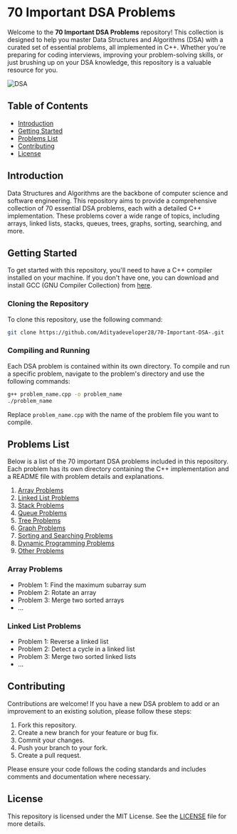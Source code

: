 # 70 Important DSA Problems

Welcome to the **70 Important DSA Problems** repository! This collection is designed to help you master Data Structures and Algorithms (DSA) with a curated set of essential problems, all implemented in C++. Whether you're preparing for coding interviews, improving your problem-solving skills, or just brushing up on your DSA knowledge, this repository is a valuable resource for you.

![DSA](https://www.shutterstock.com/search/data-structures-%26-algorithms) <!-- Replace this URL with the actual image URL you choose -->

## Table of Contents

- [Introduction](#introduction)
- [Getting Started](#getting-started)
- [Problems List](#problems-list)
- [Contributing](#contributing)
- [License](#license)

## Introduction

Data Structures and Algorithms are the backbone of computer science and software engineering. This repository aims to provide a comprehensive collection of 70 essential DSA problems, each with a detailed C++ implementation. These problems cover a wide range of topics, including arrays, linked lists, stacks, queues, trees, graphs, sorting, searching, and more.

## Getting Started

To get started with this repository, you'll need to have a C++ compiler installed on your machine. If you don't have one, you can download and install GCC (GNU Compiler Collection) from [here](https://gcc.gnu.org/).

### Cloning the Repository

To clone this repository, use the following command:

```bash
git clone https://github.com/Adityadeveloper28/70-Important-DSA-.git
```

### Compiling and Running

Each DSA problem is contained within its own directory. To compile and run a specific problem, navigate to the problem's directory and use the following commands:

```bash
g++ problem_name.cpp -o problem_name
./problem_name
```

Replace `problem_name.cpp` with the name of the problem file you want to compile.

## Problems List

Below is a list of the 70 important DSA problems included in this repository. Each problem has its own directory containing the C++ implementation and a README file with problem details and explanations.

1. [Array Problems](#array-problems)
2. [Linked List Problems](#linked-list-problems)
3. [Stack Problems](#stack-problems)
4. [Queue Problems](#queue-problems)
5. [Tree Problems](#tree-problems)
6. [Graph Problems](#graph-problems)
7. [Sorting and Searching Problems](#sorting-and-searching-problems)
8. [Dynamic Programming Problems](#dynamic-programming-problems)
9. [Other Problems](#other-problems)

### Array Problems

- Problem 1: Find the maximum subarray sum
- Problem 2: Rotate an array
- Problem 3: Merge two sorted arrays
- ...

### Linked List Problems

- Problem 1: Reverse a linked list
- Problem 2: Detect a cycle in a linked list
- Problem 3: Merge two sorted linked lists
- ...

<!-- Continue listing problems by category -->

## Contributing

Contributions are welcome! If you have a new DSA problem to add or an improvement to an existing solution, please follow these steps:

1. Fork this repository.
2. Create a new branch for your feature or bug fix.
3. Commit your changes.
4. Push your branch to your fork.
5. Create a pull request.

Please ensure your code follows the coding standards and includes comments and documentation where necessary.

## License

This repository is licensed under the MIT License. See the [LICENSE](LICENSE) file for more details.
